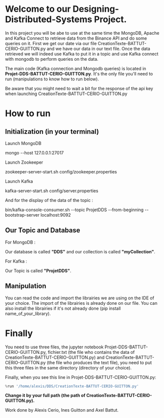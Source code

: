 # Welcome to our Designing-Distributed-Systems Project.

In this project you will be abe to use at the same time the MongoDB, Apache and Kafka Connect to retrieve data from the Binance API and do some queries on it.
First we get our date via our file CreationTexte-BATTUT-CERIO-GUITTON.py and we have our data in our text file.
Once the data retrieved we will indeed use Kafka to put it in a topic and use Kafka connect with mongodb to perform queries on the data.

The main code (Kafka connection and Mongodb queries) is located in **Projet-DDS-BATTUT-CERIO-GUITTON.py**. It's the only file you'll need to run (manipulations to know how to run below).

Be aware that you might need to wait a bit for the response of the api key when launching CreationTexte-BATTUT-CERIO-GUITTON.py
# How to run

## Initialization (in your terminal)

Launch MongoDB

mongo --host 127.0.0.1:27017

Launch Zookeeper

zookeeper-server-start.sh config/zookeeper.properties

Launch Kafka

kafka-server-start.sh config/server.properties

And for the display of the data of the topic :

bin/kafka-console-consumer.sh --topic ProjetDDS --from-beginning --bootstrap-server localhost:9092


## Our Topic and Database 

For MongoDB :

Our database is called **"DDS"** and our collection is called **"myCollection"**.

For Kafka :

Our Topic is called **"ProjetDDS"**.

## Manipulation

You can read the code and import the librairies we are using on the IDE of your choice. The import of the librairies is already done on our file. 
You can also install the librairies if it's not already done (pip install name_of_your_library).


# Finally

You need to use three files, the jupyter notebook Projet-DDS-BATTUT-CERIO-GUITTON.py, fichier.txt (the file who contains the data of CreationTexte-BATTUT-CERIO-GUITTON.py) 
and CreationTexte-BATTUT-CERIO-GUITTON.py (the file who produces the text file), you need to put this three files in the same directory (directory of your choice).

Finally, when you see this line in Projet-DDS-BATTUT-CERIO-GUITTON.py:  

```py
%run '/home/alexis/DDS/CreationTexte-BATTUT-CERIO-GUITTON.py'
```

**Change it by your full path (the path of CreationTexte-BATTUT-CERIO-GUITTON.py).**


Work done by Alexis Cerio, Ines Guitton and Axel Battut.
